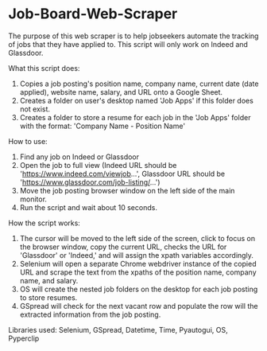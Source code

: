 # Job-Board-Web-Scraper

The purpose of this web scraper is to help jobseekers automate the tracking of jobs that they have applied to. This script will only work on Indeed and Glassdoor.

What this script does:
1. Copies a job posting's position name, company name, current date (date applied), website name, salary, and URL onto a Google Sheet.
2. Creates a folder on user's desktop named 'Job Apps' if this folder does not exist.
3. Creates a folder to store a resume for each job in the 'Job Apps' folder with the format: 'Company Name - Position Name'

How to use:
1. Find any job on Indeed or Glassdoor
2. Open the job to full view (Indeed URL should be 'https://www.indeed.com/viewjob...', Glassdoor URL should be 'https://www.glassdoor.com/job-listing/...')
3. Move the job posting browser window on the left side of the main monitor.
4. Run the script and wait about 10 seconds.

How the script works:
1. The cursor will be moved to the left side of the screen, click to focus on the browser window, copy the current URL, checks the URL for 'Glassdoor' or 'Indeed,' and will assign the xpath variables accordingly.
2. Selenium will open a separate Chrome webdriver instance of the copied URL and scrape the text from the xpaths of the position name, company name, and salary.
3. OS will create the nested job folders on the desktop for each job posting to store resumes.
4. GSpread will check for the next vacant row and populate the row will the extracted information from the job posting.

Libraries used:
Selenium, GSpread, Datetime, Time, Pyautogui, OS, Pyperclip
